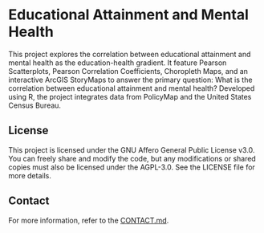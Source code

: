 # Educational Attainment and Mental Health

This project explores the correlation between educational attainment and mental health as the education-health gradient. It feature Pearson Scatterplots, Pearson Correlation Coefficients, Choropleth Maps, and an interactive ArcGIS StoryMaps to answer the primary question: What is the correlation between educational attainment and mental health? Developed using R, the project integrates data from PolicyMap and the United States Census Bureau.

## License

This project is licensed under the GNU Affero General Public License v3.0. You can freely share and modify the code, but any modifications or shared copies must also be licensed under the AGPL-3.0. See the LICENSE file for more details.

## Contact

For more information, refer to the [CONTACT.md](CONTACT.md).
